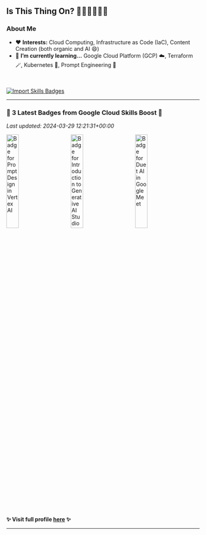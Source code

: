## Is This Thing On? 🎤👩🏾‍💻🎸🎶

### **About Me**

-   ❤️ **Interests:** Cloud Computing, Infrastructure as Code (IaC), Content Creation (both organic and AI 😄)
-   🌱 **I’m currently learning...** Google Cloud Platform (GCP) ☁️, Terraform 🪄, Kubernetes 🎼, Prompt Engineering 🔑

<br />

[![Import Skills Badges](https://github.com/olubabs01a/olubabs01a/actions/workflows/import-badges.yaml/badge.svg)](https://github.com/olubabs01a/olubabs01a/actions/workflows/import-badges.yaml)
<!-- start latest badges --><hr />
### **&#127882; 3 Latest Badges from Google Cloud Skills Boost &#127882;**
_Last updated: 2024-03-29 12:21:31+00:00_

<a class="badge-image" href="https://www.cloudskillsboost.google/public_profiles/fc3664f8-a8c5-455e-8904-9864b81d66d5/badges/8420675"><img alt="Badge for Prompt Design in Vertex AI" src="https://cdn.qwiklabs.com/GDVGByqhjlVp6OOvMLuEfCXvSAFBh33BQ2IvLZFaO6A%3D" title="Earned Mar 23, 2024 EDT" width="25%"/></a>&emsp;&emsp;&emsp;<a class="badge-image" href="https://www.cloudskillsboost.google/public_profiles/fc3664f8-a8c5-455e-8904-9864b81d66d5/badges/8413147"><img alt="Badge for Introduction to Generative AI Studio" src="https://cdn.qwiklabs.com/XWpHGUdCD7IXe52mzp0MF6sXTSdBqdIFXt%2BJME0IK8Q%3D" title="Earned Mar 22, 2024 EDT" width="25%"/></a>&emsp;&emsp;&emsp;<a class="badge-image" href="https://www.cloudskillsboost.google/public_profiles/fc3664f8-a8c5-455e-8904-9864b81d66d5/badges/8205720"><img alt="Badge for Duet AI in Google Meet" src="https://cdn.qwiklabs.com/PamnsR1KElKqXSF9fGIG%2FCAPYSSyvt6JQpAEiPfYp1w%3D" title="Earned Mar 2, 2024 EST" width="25%"/></a>&emsp;&emsp;&emsp;

#### &#10024; Visit full profile [here](https://bit.ly/gcp-bab501a) &#10024;<hr /><!-- end latest badges -->

<!--
### **Misc Me**

-   📺 **I’m currently watching...** African Cup of Nations 🌍⚽🏆 (AFCON)

-->

<!--
- 🔭 I’m currently working on ...
- 👯 I’m looking to collaborate on ...
- 🤔 I’m looking for help with ...
- 💬 Ask me about ...
- 📫 How to reach me: ...
- ⚡ Fun fact: ... https://open.spotify.com/playlist/2qDeN9tTivnkPsYR7IpkRG
-->
